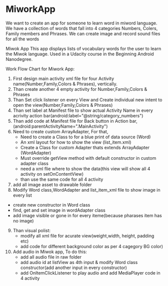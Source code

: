 # MiworkApp
We want to create an app for someone to learn word in miword language. We have a collection of words that fall into 4 categories Numbers, Colers, Family members and Phrases. We can create image and record sound files for all the words

Miwok App
This app displays lists of vocabulary words for the user to learn the Miwok language. Used in a Udacity course in the Beginning Android Nanodegree.

Work Flow Chart for Miwork App:
1. First design main activity xml file for four Activity name(Number,Family,Colors & Phrases), vertically.
2. Than create another 4 empty activity for Number,Family,Colors & Phrases
3. Than Set  click listener on every View and Create individual new intent to open the view(Number,Family,Colors & Phrases)
4. Than set label at Manifest file to show actual Activity Name in every acrivity action bar(android:label="@string/category_numbers")
5. Than add code at Manifest file for Back button in Action bar,(android:parentActivityName=".MainActivity")
6. Need to create custom ArrayAdapter, For that,
    * Need to create a Class to for a blue print of data source (Word)
    * An xml layout for how to show the view (list_item.xml)
    * Create a Class for custom Adapter thats extends ArrayAdapter (WordAdapter)
    * Must override getView method with default constructor in custom adapter class
    * need a xml flie where to show the data(this view will show all 4 activity on setOnContentView)
    * than use the same code for all 4 activity
 7. add all image asset to drawable folder
 8. Modify Word class,WordAdapter and list_item_xml file to show image in every list
   * create new constructor in Word class
   * find, get and set image in wordAdapter class
   * add image visible or gone in for every iteme(because pharases item has no image)
 9. Than visual polist:
      * modify all xml file for acurate view(weight,width, height, padding etc)
      * add code for different background color as per 4 cagegory BG color)
 10. Add audio in Miwok app, To do this:
      * add all audio file in raw folder
      * add audio id at listView as 4th input & modify Word class constructor(add another input in every constructor)
      * add OnItemClickListener to play audio and add MediaPlayer code in 4 activity


